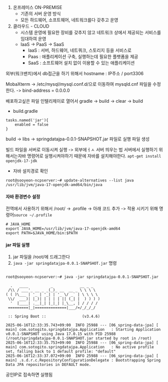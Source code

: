 1. 온프레미스 ON-PREMISE
	- 기존의 서버 운영 방식
	- 모든 하드웨어, 소프트웨어, 네트워크를다 갖추고 운영
2. 클라우드 - CLOUD
	- 시스템 운영에 필요한 장비를 갖추지 않고 네트워크 상에서 제공되는 서비스를 임대하여 운영
	- IaaS -> PaaS -> SaaS
		- IaaS : 서버, 하드웨어, 네트쿼크, 스토리지 등을 서비스로
		- Paas : 애플리케이션 구축, 실행하는데 필요한 플팻폼을 제공
		- SaaS : 소프트웨어 설치 없이 이용할 수 있는 애플리케이션


외부(워크밴치)에서 db접근을 하기 위해서
hostname : IP주소 / port3306

MobaXterm -> /etc/mysql/mysql.conf.d/으로 이동하여 mysqld.cnf 파일을 수정한다. -> bind-address		= 0.0.0.0


배포하고싶은 파일 인텔리제이로 열어서 gradle -> build -> clear -> build

- build.gradle
```
tasks.named('jar'){  
    enabled = false  
}
```

build -> libs -> springdatajpa-0.0.1-SNAPSHOT.jar 파일로 실행 파일 생성

빌드 파일을 서버로 이동시켜 실행 -> 외부에ㅓㅅ 서버 띄우는 법
서버에서 실행하기 위해서는자바 명령어로 실행시켜야하기 때문에 자바를 설치해야한다.
`apt-get install openjdk-17-jdk`

- 자바 설치경로 확인
```
root@sooyeon-ncpserver:~# update-alternatives --list java
/usr/lib/jvm/java-17-openjdk-amd64/bin/java
```

#### 자바 환경변수 설정
전역에서 사용하기 위해서
/root/ -> .profile -> 아래 코드 추가 -> 적용 시키기 위해 명령어`source ~/.profile`
```
# JAVA_HOME
export JAVA_HOME=/usr/lib/jvm/java-17-openjdk-amd64
export PATH=$JAVA_HOME/bin:$PATH
```
#### jar 파일 실행
1. jar 파일을 /root/에 드래그한다
2. `java -jar springdatajpa-0.0.1-SNAPSHOT.jar` 명령
```

root@sooyeon-ncpserver:~# java -jar springdatajpa-0.0.1-SNAPSHOT.jar

  .   ____          _            __ _ _
 /\\ / ___'_ __ _ _(_)_ __  __ _ \ \ \ \
( ( )\___ | '_ | '_| | '_ \/ _` | \ \ \ \
 \\/  ___)| |_)| | | | | || (_| |  ) ) ) )
  '  |____| .__|_| |_|_| |_\__, | / / / /
 =========|_|==============|___/=/_/_/_/

 :: Spring Boot ::                (v3.4.6)

2025-06-16T12:33:35.743+09:00  INFO 25988 --- [06_spring-data-jpa] [           main] com.sotogito.springdatajpa.Application   : Starting Application v0.0.1-SNAPSHOT using Java 17.0.15 with PID 25988 (/root/springdatajpa-0.0.1-SNAPSHOT.jar started by root in /root)
2025-06-16T12:33:35.753+09:00  INFO 25988 --- [06_spring-data-jpa] [           main] com.sotogito.springdatajpa.Application   : No active profile set, falling back to 1 default profile: "default"
2025-06-16T12:33:37.072+09:00  INFO 25988 --- [06_spring-data-jpa] [           main] .s.d.r.c.RepositoryConfigurationDelegate : Bootstrapping Spring Data JPA repositories in DEFAULT mode.

```

공인IP로 접속하면 실행됨